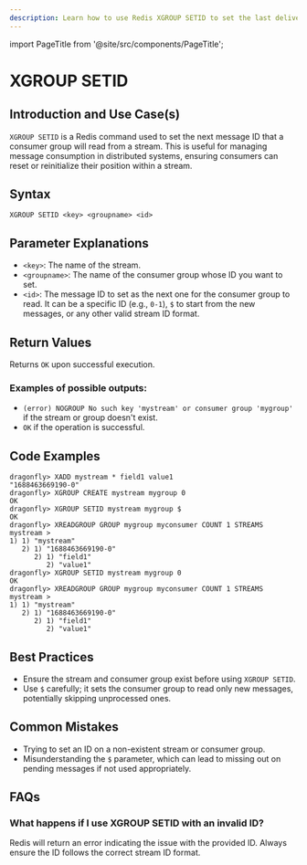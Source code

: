 ```yaml
---
description: Learn how to use Redis XGROUP SETID to set the last delivered ID of a stream.
---
```


import PageTitle from '@site/src/components/PageTitle';

# XGROUP SETID

<PageTitle title="Redis XGROUP SETID Explained (Better Than Official Docs)" />

## Introduction and Use Case(s)

`XGROUP SETID` is a Redis command used to set the next message ID that a consumer group will read from a stream. This is useful for managing message consumption in distributed systems, ensuring consumers can reset or reinitialize their position within a stream.

## Syntax

```plaintext
XGROUP SETID <key> <groupname> <id>
```

## Parameter Explanations

- `<key>`: The name of the stream.
- `<groupname>`: The name of the consumer group whose ID you want to set.
- `<id>`: The message ID to set as the next one for the consumer group to read. It can be a specific ID (e.g., `0-1`), `$` to start from the new messages, or any other valid stream ID format.

## Return Values

Returns `OK` upon successful execution.

### Examples of possible outputs:

- `(error) NOGROUP No such key 'mystream' or consumer group 'mygroup'` if the stream or group doesn't exist.
- `OK` if the operation is successful.

## Code Examples

```cli
dragonfly> XADD mystream * field1 value1
"1688463669190-0"
dragonfly> XGROUP CREATE mystream mygroup 0
OK
dragonfly> XGROUP SETID mystream mygroup $
OK
dragonfly> XREADGROUP GROUP mygroup myconsumer COUNT 1 STREAMS mystream >
1) 1) "mystream"
   2) 1) "1688463669190-0"
      2) 1) "field1"
         2) "value1"
dragonfly> XGROUP SETID mystream mygroup 0
OK
dragonfly> XREADGROUP GROUP mygroup myconsumer COUNT 1 STREAMS mystream >
1) 1) "mystream"
   2) 1) "1688463669190-0"
      2) 1) "field1"
         2) "value1"
```

## Best Practices

- Ensure the stream and consumer group exist before using `XGROUP SETID`.
- Use `$` carefully; it sets the consumer group to read only new messages, potentially skipping unprocessed ones.

## Common Mistakes

- Trying to set an ID on a non-existent stream or consumer group.
- Misunderstanding the `$` parameter, which can lead to missing out on pending messages if not used appropriately.

## FAQs

### What happens if I use XGROUP SETID with an invalid ID?

Redis will return an error indicating the issue with the provided ID. Always ensure the ID follows the correct stream ID format.
